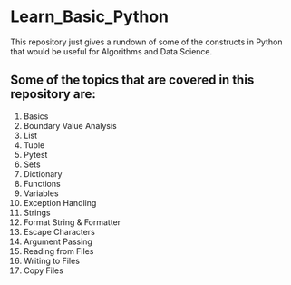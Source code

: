 # Learn_Basic_Python
This repository just gives a rundown of some of the constructs in Python that would be useful for Algorithms and Data Science.

## Some of the topics that are covered in this repository are:
1. Basics
2. Boundary Value Analysis
3. List
4. Tuple
5. Pytest
6. Sets
7. Dictionary
8. Functions
9. Variables 
10. Exception Handling
11. Strings
12. Format String & Formatter
13. Escape Characters
14. Argument Passing
15. Reading from Files
16. Writing to Files
17. Copy Files
